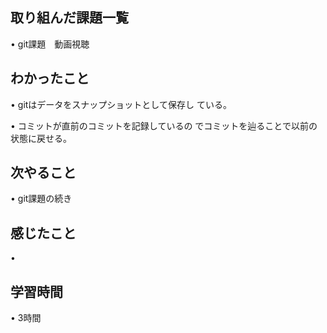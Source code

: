 ## 取り組んだ課題一覧
• git課題　動画視聴

## わかったこと
• gitはデータをスナップショットとして保存し
  ている。

• コミットが直前のコミットを記録しているの
でコミットを辿ることで以前の状態に戻せる。

## 次やること
• git課題の続き

## 感じたこと
• 

## 学習時間
• 3時間